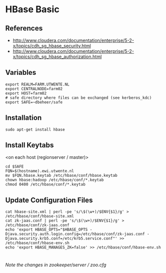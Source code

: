 # HBase Basic 

## References

* http://www.cloudera.com/documentation/enterprise/5-2-x/topics/cdh_sg_hbase_security.html
* http://www.cloudera.com/documentation/enterprise/5-2-x/topics/cdh_sg_hbase_authorization.html

## Variables

    export REALM=FARM.UTWENTE.NL
    export CENTRALNODE=farm02
    export HOST=farm02
    # safe directory where files can be exchanged (see kerberos_kdc)
    export SAFE=~dbeheer/safe

## Installation

    sudo apt-get install hbase

## Install Keytabs
    
<on each host (regionserver / master)>
  
    cd $SAFE
    FQN=$(hostname).ewi.utwente.nl
    mv $FQN.hbase.keytab /etc/hbase/conf/hbase.keytab
    chown hbase:hadoop /etc/hbase/conf/*.keytab
    chmod 0400 /etc/hbase/conf/*.keytab

## Update  Configuration Files

    cat hbase-site.xml | perl -pe 's/\$(\w+)/$ENV{$1}/g' > /etc/hbase/conf/hbase-site.xml
    cat zk-jaas.conf | perl -pe 's/\$(\w+)/$ENV{$1}/g' > /etc/hbase/conf/zk-jaas.conf
    echo 'export HBASE_OPTS="$HBASE_OPTS -Djava.security.auth.login.config=/etc/hbase/conf/zk-jaas.conf -Djava.security.krb5.conf=/etc/krb5.service.conf"' >> /etc/hbase/conf/hbase-env.sh
    echo 'export HBASE_MANAGES_ZK=false' >> /etc/hbase/conf/hbase-env.sh

#
*Note the changes in zookeeper/server / zoo.cfg*
